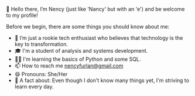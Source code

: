 👋 Hello there, I’m Nency (just like 'Nancy' but with an 'e') and be welcome to my profile!

Before we begin, there are some things you should know about me:
- 🚀  I’m just a rookie tech enthusiast who believes that technology is the key to transformation.
- 🎓 I'm a student of analysis and systems development.
- 👩‍💻 I'm learning the basics of Python and some SQL.
- 📫 How to reach me nencyfurlan@gmail.com
- 😄 Pronouns: She/Her
- 💪 A fact about: Even though I don't know many things yet, I'm striving to learn every day.

<!---
nencyfurlan/nencyfurlan is a ✨ special ✨ repository because its `README.md` (this file) appears on your GitHub profile.
You can click the Preview link to take a look at your changes.
--->
